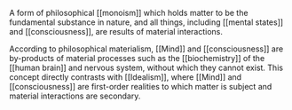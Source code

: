 A form of philosophical [[monoism]] which holds matter to be the fundamental substance in nature, and all things, including [[mental states]] and [[consciousness]], are results of material interactions.

According to philosophical materialism, [[Mind]] and [[consciousness]] are by-products of material processes such as the [[biochemistry]] of the [[human brain]] and nervous system, without which they cannot exist. 
This concept directly contrasts with [[Idealism]], where [[Mind]] and [[consciousness]] are first-order realities to which matter is subject and material interactions are secondary.